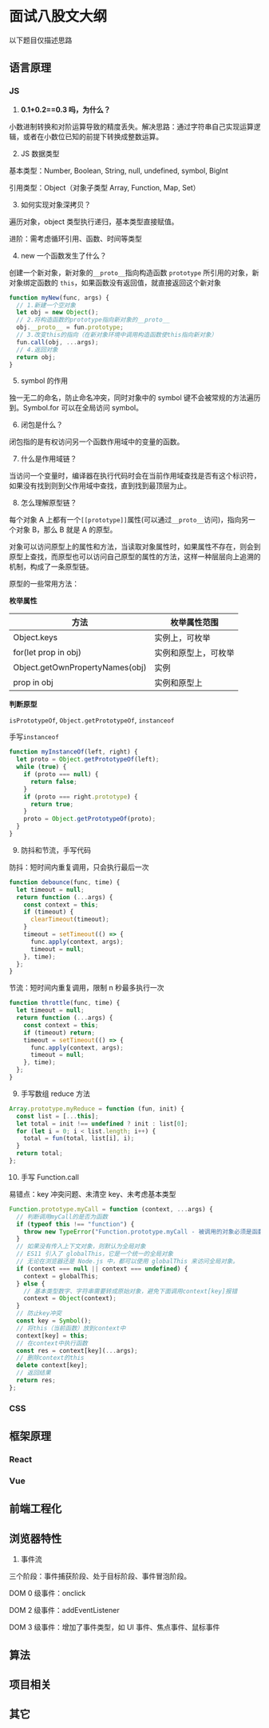 # 面试八股文大纲

以下题目仅描述思路

## 语言原理

### JS

1. **0.1+0.2==0.3 吗，为什么？**

小数进制转换和对阶运算导致的精度丢失。解决思路：通过字符串自己实现运算逻辑，或者在小数位已知的前提下转换成整数运算。

2. JS 数据类型

基本类型：Number, Boolean, String, null, undefined, symbol, BigInt

引用类型：Object（对象子类型 Array, Function, Map, Set）

3. 如何实现对象深拷贝？

遍历对象，object 类型执行递归，基本类型直接赋值。

进阶：需考虑循环引用、函数、时间等类型

4. new 一个函数发生了什么？

创建一个新对象，新对象的`__proto__`指向构造函数 `prototype` 所引用的对象，新对象绑定函数的 `this`，如果函数没有返回值，就直接返回这个新对象

```js
function myNew(func, args) {
  // 1.新建一个空对象
  let obj = new Object();
  // 2.将构造函数的prototype指向新对象的__proto__
  obj.__proto__ = fun.prototype;
  // 3.改变this的指向（在新对象环境中调用构造函数使this指向新对象）
  fun.call(obj, ...args);
  // 4.返回对象
  return obj;
}
```

5. symbol 的作用

独一无二的命名，防止命名冲突，同时对象中的 symbol 键不会被常规的方法遍历到。Symbol.for 可以在全局访问 symbol。

6. 闭包是什么？

闭包指的是有权访问另一个函数作用域中的变量的函数。

7. 什么是作用域链？

当访问一个变量时，编译器在执行代码时会在当前作用域查找是否有这个标识符，如果没有找到则到父作用域中查找，直到找到最顶层为止。

8. 怎么理解原型链？

每个对象 A 上都有一个`[[prototype]]`属性(可以通过`__proto__`访问)，指向另一个对象 B，那么 B 就是 A 的原型。

对象可以访问原型上的属性和方法，当读取对象属性时，如果属性不存在，则会到原型上查找，而原型也可以访问自己原型的属性的方法，这样一种层层向上追溯的机制，构成了一条原型链。

原型的一些常用方法：

**枚举属性**

| 方法                            | 枚举属性范围         |
| ------------------------------- | -------------------- |
| Object.keys                     | 实例上，可枚举       |
| for(let prop in obj)            | 实例和原型上，可枚举 |
| Object.getOwnPropertyNames(obj) | 实例                 |
| prop in obj                     | 实例和原型上         |

**判断原型**

`isPrototypeOf`, `Object.getPrototypeOf`, `instanceof`

手写`instanceof`

```js
function myInstanceOf(left, right) {
  let proto = Object.getPrototypeOf(left);
  while (true) {
    if (proto === null) {
      return false;
    }
    if (proto === right.prototype) {
      return true;
    }
    proto = Object.getPrototypeOf(proto);
  }
}
```

9. 防抖和节流，手写代码

防抖：短时间内重复调用，只会执行最后一次

```js
function debounce(func, time) {
  let timeout = null;
  return function (...args) {
    const context = this;
    if (timeout) {
      clearTimeout(timeout);
    }
    timeout = setTimeout(() => {
      func.apply(context, args);
      timeout = null;
    }, time);
  };
}
```

节流：短时间内重复调用，限制 n 秒最多执行一次

```js
function throttle(func, time) {
  let timeout = null;
  return function (...args) {
    const context = this;
    if (timeout) return;
    timeout = setTimeout(() => {
      func.apply(context, args);
      timeout = null;
    }, time);
  };
}
```

9. 手写数组 reduce 方法

```js
Array.prototype.myReduce = function (fun, init) {
  const list = [...this];
  let total = init !== undefined ? init : list[0];
  for (let i = 0; i < list.length; i++) {
    total = fun(total, list[i], i);
  }
  return total;
};
```

10. 手写 Function.call

易错点：key 冲突问题、未清空 key、未考虑基本类型

```js
Function.prototype.myCall = function (context, ...args) {
  // 判断调用myCall的是否为函数
  if (typeof this !== "function") {
    throw new TypeError("Function.prototype.myCall - 被调用的对象必须是函数");
  }
  // 如果没有传入上下文对象，则默认为全局对象
  // ES11 引入了 globalThis，它是一个统一的全局对象
  // 无论在浏览器还是 Node.js 中，都可以使用 globalThis 来访问全局对象。
  if (context === null || context === undefined) {
    context = globalThis;
  } else {
    // 基本类型数字、字符串需要转成原始对象，避免下面调用context[key]报错
    context = Object(context);
  }
  // 防止key冲突
  const key = Symbol();
  // 将this（当前函数）放到context中
  context[key] = this;
  // 在context中执行函数
  const res = context[key](...args);
  // 删除context的this
  delete context[key];
  // 返回结果
  return res;
};
```

### CSS

## 框架原理

### React

### Vue

## 前端工程化

## 浏览器特性

1. 事件流

三个阶段：事件捕获阶段、处于目标阶段、事件冒泡阶段。

DOM 0 级事件：onclick

DOM 2 级事件：addEventListener

DOM 3 级事件：增加了事件类型，如 UI 事件、焦点事件、鼠标事件

## 算法

## 项目相关

## 其它
